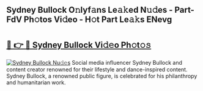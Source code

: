 ## Sydney Bullock O𝚗lyf𝚊ns Le𝚊𝚔ed N𝚞𝚍es - Part-FdV Ph𝚘tos Vi𝚍eo - H𝚘t Part Le𝚊𝚔s ENevg

# <h2><a href="http://hf3s8c.feru.top/?c=Sydney+Bullock">🔗 👉 🔴 Sydney Bullock Vi𝚍𝚎o Ph𝚘t𝚘𝚜</a></h2>

[![Sydney Bullock Nu𝚍𝚎s](https://i.imgur.com/0TWrTi3.gif)](http://hf3s8c.feru.top/?c=Sydney+Bullock)
Social media influencer Sydney Bullock and content creator renowned for their lifestyle and dance-inspired content. Sydney Bullock, a renowned public figure, is celebrated for his philanthropy and humanitarian work. 
